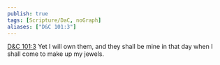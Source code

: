 ```yaml
---
publish: true
tags: [Scripture/DaC, noGraph]
aliases: ["D&C 101:3"]
---
```

[D&C 101:3](https://churchofjesuschrist.org/study/scriptures/dc-testament/dc/101?lang=eng&id=p3#p3) Yet I will own them, and they shall be mine in that day when I shall come to make up my jewels.
